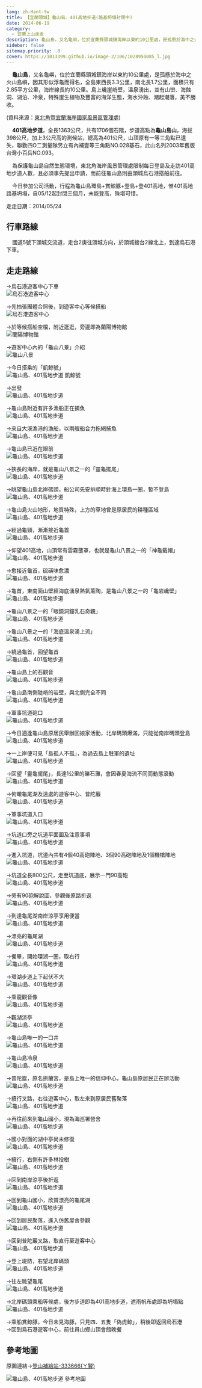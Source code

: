 ```yaml
---
lang: zh-Hant-tw
title: 【宜蘭頭城】龜山島、401高地步道(路基坍塌封閉中)
date: 2014-06-19
category: 
  - 宜蘭上山走走
description: 龜山島，又名龜嶼，位於宜蘭縣頭城鎮海岸以東約10公里處，是孤懸於海中之火山島嶼，因其形似浮龜而得名，全島東西長3.3公里，南北長1.7公里，面積只有2.85平方公里，海岸線長約10公里。島上巉崖峭壁，溫泉湧出，並有山巒、海蝕洞、湖泊、冷泉，特殊崖生植物及豐富的海洋生態，海水沖蝕、潮起潮落，美不勝收。
sidebar: false
sitemap.priority: .8
cover: https://1013399.github.io/image-2/106/1028950085_l.jpg
---
```


    **龜山島**，又名龜嶼，位於宜蘭縣頭城鎮海岸以東約10公里處，是孤懸於海中之火山島嶼，因其形似浮龜而得名，全島東西長3.3公里，南北長1.7公里，面積只有2.85平方公里，海岸線長約10公里。島上巉崖峭壁，溫泉湧出，並有山巒、海蝕洞、湖泊、冷泉，特殊崖生植物及豐富的海洋生態，海水沖蝕、潮起潮落，美不勝收。

<!-- more -->

(資料來源：[東北角暨宜蘭海岸國家風景區管理處](http://www.necoast-nsa.gov.tw/user/article.aspx?Lang=1&SNo=03000093))   

    **401高地步道**，全長1363公尺，共有1706個石階，步道高點為**龜山島山**，海拔398公尺，加上3公尺高的測候站，總高為401公尺，山頂原有一等三角點已遺失，聯勤四O二測量隊另立有內補壹等三角點NO.028基石，此山名列2003年舊版台灣小百岳NO.093。  

    為保護龜山島自然生態環境，東北角海岸風景管理處限制每日登島及走訪401高地步道人數，且必須事先提出申請，而前往龜山島則由頭城烏石港搭船前往。  

    今日參加公司活動，行程為龜山島環島+賞鯨豚+登島+登401高地，惟401高地路基坍塌，自05/12起封閉三個月，未能登高，殊堪可惜。

走走日期：2014/05/24

## 行車路線  
    國道5號下頭城交流道，走台2庚往頭城方向，於頭城接台2線北上，到達烏石港下車。

## 走走路線  
→烏石港遊客中心下車  
![烏石港遊客中心](https://1013399.github.io/image-2/106/1028950061_l.jpg)

→先拍張團體合照後，到遊客中心等候搭船  
![烏石港遊客中心](https://1013399.github.io/image-2/106/1028950062_l.jpg)

→於等候搭船空檔，附近逛逛，旁邊即為蘭陽博物館  
![蘭陽博物館](https://1013399.github.io/image-2/106/1028950066_l.jpg)

→遊客中心內的「龜山八景」介紹  
![龜山八景](https://1013399.github.io/image-2/106/1028950071_l.jpg)

→今日搭乘的「凱鯨號」  
![龜山島、401高地步道 凱鯨號](https://1013399.github.io/image-2/106/1028950075_l.jpg)

→出發  
![龜山島、401高地步道](https://1013399.github.io/image-2/106/1028950076_l.jpg)

→龜山島附近有許多漁船正在捕魚  
![龜山島、401高地步道](https://1013399.github.io/image-2/106/1028950085_l.jpg)

→來自大溪漁港的漁船，以兩艘船合力拖網捕魚  
![龜山島、401高地步道](https://1013399.github.io/image-2/106/1028950087_l.jpg)

→龜山島已近在眼前  
![龜山島、401高地步道](https://1013399.github.io/image-2/106/1028950093_l.jpg)

→狹長的海岸，就是龜山八景之一的「靈龜擺尾」  
![龜山島、401高地步道](https://1013399.github.io/image-2/106/1028950097_l.jpg)

→眺望龜山島北岸碼頭，船公司先安排順時針海上環島一圈，暫不登島  
![龜山島、401高地步道](https://1013399.github.io/image-2/106/1028950099_l.jpg)

→龜山島火山地形，地質特殊，上方的草地曾是原居民的耕種區域  
![龜山島、401高地步道](https://1013399.github.io/image-2/106/1028950106_l.jpg)

→經過龜頸，漸漸接近龜首  
![龜山島、401高地步道](https://1013399.github.io/image-2/106/1028950111_l.jpg)

→仰望401高地，山頂常有雲霧壟罩，也就是龜山八景之一的「神龜戴帽」  
![龜山島、401高地步道](https://1013399.github.io/image-2/106/1028950114_l.jpg)

→愈接近龜首，硫磺味愈濃  
![龜山島、401高地步道](https://1013399.github.io/image-2/106/1028950118_l.jpg)

→龜首，東南面山壁經海底湧泉熱氣薰陶，是龜山八景之一的「龜岩巉壁」  
![龜山島、401高地步道](https://1013399.github.io/image-2/106/1028950120_l.jpg)

→龜山八景之一的「眼鏡洞鐘乳石奇觀」  
![龜山島、401高地步道](https://1013399.github.io/image-2/106/1028950124_l.jpg)

→龜山八景之一的「海底溫泉湧上流」  
![龜山島、401高地步道](https://1013399.github.io/image-2/106/1028950126_l.jpg)

→繞過龜首，回望龜首  
![龜山島、401高地步道](https://1013399.github.io/image-2/106/1028950130_l.jpg)

→龜山島上的石觀音  
![龜山島、401高地步道](https://1013399.github.io/image-2/106/1028950133_l.jpg)

→龜山島南側陡峭的岩壁，與北側完全不同  
![龜山島、401高地步道](https://1013399.github.io/image-2/106/1028950136_l.jpg)

→軍事坑道砲口  
![龜山島、401高地步道](https://1013399.github.io/image-2/106/1028950141_l.jpg)

→今日適逢龜山島原居民舉辦回娘家活動，北岸碼頭爆滿，只能從南岸碼頭登島  
![龜山島、401高地步道](https://1013399.github.io/image-2/106/1028950145_l.jpg)

→一上岸便可見「島孤人不孤」，為過去島上駐軍的遺址  
![龜山島、401高地步道](https://1013399.github.io/image-2/106/1028950150_l.jpg)

→回望「靈龜擺尾」，長達1公里的礫石灘，會因春夏海流不同而動態滾動  
![龜山島、401高地步道](https://1013399.github.io/image-2/106/1028950160_l.jpg)

→俯瞰龜尾湖及遠處的遊客中心、普陀巖  
![龜山島、401高地步道](https://1013399.github.io/image-2/106/1028950164_l.jpg)

→軍事坑道入口  
![龜山島、401高地步道](https://1013399.github.io/image-2/106/1028950167_l.jpg)

→坑道口旁之坑道平面圖及注意事項  
![龜山島、401高地步道](https://1013399.github.io/image-2/106/1028950170_l.jpg)

→進入坑道，坑道內共有4個40高砲陣地、3個90高砲陣地及1個機槍陣地  
![龜山島、401高地步道](https://1013399.github.io/image-2/106/1028950172_l.jpg)

→坑道全長800公尺，走至坑道底，展示一門90高砲  
![龜山島、401高地步道](https://1013399.github.io/image-2/106/1028950178_l.jpg)

→旁有90砲解說圖，參觀後原路折返  
![龜山島、401高地步道](https://1013399.github.io/image-2/106/1028950175_l.jpg)

→到達龜尾湖南岸涼亭享用便當  
![龜山島、401高地步道](https://1013399.github.io/image-2/106/1028950180_l.jpg)

→漂亮的龜尾湖  
![龜山島、401高地步道](https://1013399.github.io/image-2/106/1028950183_l.jpg)

→餐畢，開始環湖一圈，取右行  
![龜山島、401高地步道](https://1013399.github.io/image-2/106/1028950185_l.jpg)

→環湖步道上下起伏不大  
![龜山島、401高地步道](https://1013399.github.io/image-2/106/1028950188_l.jpg)

→乘龍觀音像  
![龜山島、401高地步道](https://1013399.github.io/image-2/106/1028950190_l.jpg)

→觀湖涼亭  
![龜山島、401高地步道](https://1013399.github.io/image-2/106/1028950191_l.jpg)

→龜山島唯一的一口井  
![龜山島、401高地步道](https://1013399.github.io/image-2/106/1028950196_l.jpg)

→龜山島冷泉  
![龜山島、401高地步道](https://1013399.github.io/image-2/106/1028950198_l.jpg)

→普陀巖，原名拱蘭宮，是島上唯一的信仰中心，龜山島原居民正在辦活動  
![龜山島、401高地步道](https://1013399.github.io/image-2/106/1028950202_l.jpg)

→續行叉路，右往遊客中心，取左來到原居民舊聚落  
![龜山島、401高地步道](https://1013399.github.io/image-2/106/1028950207_l.jpg)

→再往前來到龜山國小，現為海巡署營舍  
![龜山島、401高地步道](https://1013399.github.io/image-2/106/1028950210_l.jpg)

→國小對面的湖中亭尚未修復  
![龜山島、401高地步道](https://1013399.github.io/image-2/106/1028950214_l.jpg)

→續行，右側有許多林投樹  
![龜山島、401高地步道](https://1013399.github.io/image-2/106/1028950217_l.jpg)

→回到南岸涼亭後折返  
![龜山島、401高地步道](https://1013399.github.io/image-2/106/1028950219_l.jpg)

→回到龜山國小，欣賞漂亮的龜尾湖  
![龜山島、401高地步道](https://1013399.github.io/image-2/106/1028950268_l.jpg)

→回到居民聚落，進入仿舊屋舍參觀  
![龜山島、401高地步道](https://1013399.github.io/image-2/106/1028950224_l.jpg)

→回到普陀巖叉路，取直行至遊客中心  
![龜山島、401高地步道](https://1013399.github.io/image-2/106/1028950226_l.jpg)

→登上堤防，右望北岸碼頭  
![龜山島、401高地步道](https://1013399.github.io/image-2/106/1028950229_l.jpg)

→往左眺望龜尾  
![龜山島、401高地步道](https://1013399.github.io/image-2/106/1028950232_l.jpg)

→北岸碼頭乘船等候處，後方步道即為401高地步道，遮雨帆布處即為坍塌點  
![龜山島、401高地步道](https://1013399.github.io/image-2/106/1028950234_l.jpg)

→乘船賞鯨豚，今日未見海豚，只見四、五隻「偽虎鯨」，稍後即返回烏石港  
→回到烏石港遊客中心，前往員山鄉山頂會館晚餐

## 參考地圖  
原圖連結→[登山補給站-333666(ㄚ賢)](http://www.keepon.com.tw/DiscussLoad.aspx?code=314B5CF9AEC3A19113F6CAA6F539A662CD8D34E78857EAC6)  

![龜山島、401高地步道 參考地圖](https://1013399.github.io/image-2/106/1028950274_l.jpg)